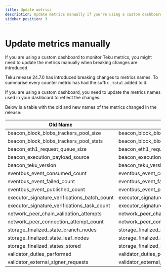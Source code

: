 ```yaml
---
title: Update metrics
description: Update metrics manually if you're using a custom dashboard.
sidebar_position: 3
---
```


# Update metrics manually

If you are using a custom dashboard to monitor Teku metrics, you might need to update the metrics manually when breaking changes are introduced.

Teku release 24.7.0 has introduced breaking changes to metrics names. To summarise every counter metric has had the suffix `_total` added to it. 

If you are using a custom dashboard, you need to update the metrics names used in your dashboard to reflect the changes.

Below is a table with the old and new names of the metrics changed in the release:

| Old Name                                     | New Name                                           |
|----------------------------------------------|----------------------------------------------------|
| beacon_block_blobs_trackers_pool_size        | beacon_block_blobs_trackers_pool_size_total        |
| beacon_block_blobs_trackers_pool_stats       | beacon_block_blobs_trackers_pool_stats_total       |
| beacon_eth1_request_queue_size               | beacon_eth1_request_queue_size_total               |
| beacon_execution_payload_source              | beacon_execution_payload_source_total              |
| beacon_teku_version                          | beacon_teku_version_total                          |
| eventbus_event_consumed_count                | eventbus_event_consumed_count_total                |
| eventbus_event_failed_count                  | eventbus_event_failed_count_total                  |
| eventbus_event_published_count               | eventbus_event_published_count_total               |
| executor_signature_verifications_batch_count | executor_signature_verifications_batch_count_total |
| executor_signature_verifications_task_count  | executor_signature_verifications_task_count_total  |
| network_peer_chain_validation_attempts       | network_peer_chain_validation_attempts_total       |
| network_peer_connection_attempt_count        | network_peer_connection_attempt_count_total        |
| storage_finalized_state_branch_nodes         | storage_finalized_state_branch_nodes_total         |
| storage_finalized_state_leaf_nodes           | storage_finalized_state_leaf_nodes_total           |
| storage_finalized_states_stored              | storage_finalized_states_stored_total              |
| validator_duties_performed                   | validator_duties_performed_total                   |
| validator_external_signer_requests           | validator_external_signer_requests_total           |




